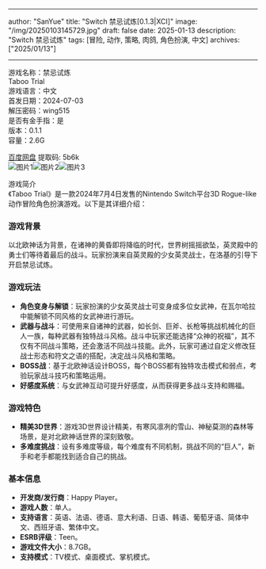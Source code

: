 
---
author: "SanYue"
title: "Switch 禁忌试炼[0.1.3|XCI]"
image: "/img/20250103145729.jpg"
draft: false
date: 2025-01-13
description: "Switch 禁忌试炼"
tags: [冒险, 动作, 策略, 肉鸽, 角色扮演, 中文]
archives: ["2025/01/13"]

---

游戏名称：禁忌试炼   
Taboo Trial    
游戏语言：中文  
首发日期：2024-07-03  
解压密码：wing515  
是否有金手指：是  
版本：0.1.1   
容量：2.6G

[百度网盘](https://pan.baidu.com/s/1QfXUwVjHkMcqqW1ciqgmCA) 提取码: 5b6k  
![图片1](/img/9e3a03.jpg)![图片2](/img/07f9e8.jpg)![图片3](/img/0ee453.jpg)  

游戏简介  
《Taboo Trial》是一款2024年7月4日发售的Nintendo Switch平台3D Rogue-like动作冒险角色扮演游戏。以下是其详细介绍：

### 游戏背景
以北欧神话为背景，在诸神的黄昏即将降临的时代，世界树摇摇欲坠，英灵殿中的勇士们等待着最后的战斗。玩家扮演来自英灵殿的少女英灵战士，在洛基的引导下开启禁忌试炼。

### 游戏玩法
- **角色变身与解锁**：玩家扮演的少女英灵战士可变身成多位女武神，在瓦尔哈拉中能解锁不同风格的女武神进行游玩。
- **武器与战斗**：可使用来自诸神的武器，如长剑、巨斧、长枪等挑战机械化的巨人一族，每种武器有独特战斗风格。战斗中玩家还能选择“众神的祝福”，其不仅有不同战斗策略，还会激活不同战斗技能。此外，玩家可通过自定义修改狂战士形态和符文之语的搭配，决定战斗风格和策略。
- **BOSS战**：基于北欧神话设计BOSS，每个BOSS都有独特攻击模式和弱点，考验玩家战斗技巧和策略运用。
- **好感度系统**：与女武神互动可提升好感度，从而获得更多战斗支持和赐福。

### 游戏特色
- **精美3D世界**：游戏3D世界设计精美，有寒风凛冽的雪山、神秘莫测的森林等场景，是对北欧神话世界的深刻致敬。
- **多难度挑战**：设有多难度等级，每个难度有不同机制，挑战不同的“巨人”，新手和老手都能找到适合自己的挑战。

### 基本信息
- **开发商/发行商**：Happy Player。
- **游戏人数**：单人。
- **支持语言**：英语、法语、德语、意大利语、日语、韩语、葡萄牙语、简体中文、西班牙语、繁体中文。
- **ESRB评级**：Teen。
- **游戏文件大小**：8.7GB。
- **支持模式**：TV模式、桌面模式、掌机模式。
